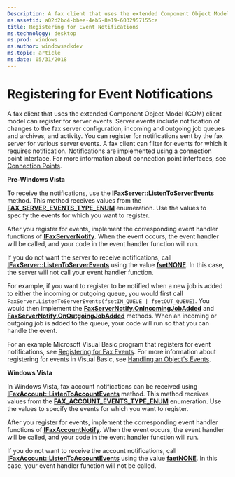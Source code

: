 ```yaml
---
Description: A fax client that uses the extended Component Object Model (COM) client model can register for server events.
ms.assetid: a02d2bc4-bbee-4eb5-8e19-6032957155ce
title: Registering for Event Notifications
ms.technology: desktop
ms.prod: windows
ms.author: windowssdkdev
ms.topic: article
ms.date: 05/31/2018
---
```


# Registering for Event Notifications

A fax client that uses the extended Component Object Model (COM) client model can register for server events. Server events include notification of changes to the fax server configuration, incoming and outgoing job queues and archives, and activity. You can register for notifications sent by the fax server for various server events. A fax client can filter for events for which it requires notification. Notifications are implemented using a connection point interface. For more information about connection point interfaces, see [Connection Points](http://msdn.microsoft.com/library/en-us/vccore/html/_core_Connection_Points.asp).

**Pre-Windows Vista**

To receive the notifications, use the [**IFaxServer::ListenToServerEvents**](/previous-versions/windows/desktop/api/FaxComex/) method. This method receives values from the [**FAX\_SERVER\_EVENTS\_TYPE\_ENUM**](/previous-versions/windows/desktop/api/FaxComex/ne-faxcomex-fax_server_events_type_enum) enumeration. Use the values to specify the events for which you want to register.

After you register for events, implement the corresponding event handler functions of [**IFaxServerNotify**](/previous-versions/windows/desktop/api/FaxComex/). When the event occurs, the event handler will be called, and your code in the event handler function will run.

If you do not want the server to receive notifications, call [**IFaxServer::ListenToServerEvents**](/previous-versions/windows/desktop/api/FaxComex/) using the value [****fsetNONE****](/previous-versions/windows/desktop/api/FaxComex/ne-faxcomex-fax_server_events_type_enum). In this case, the server will not call your event handler function.

For example, if you want to register to be notified when a new job is added to either the incoming or outgoing queue, you would first call `FaxServer.ListenToServerEvents(fsetIN_QUEUE | fsetOUT_QUEUE)`. You would then implement the [**FaxServerNotify.OnIncomingJobAdded**](/previous-versions/windows/desktop/api/FaxComex/) and [**FaxServerNotify.OnOutgoingJobAdded**](/previous-versions/windows/desktop/api/FaxComex/) methods. When an incoming or outgoing job is added to the queue, your code will run so that you can handle the event.

For an example Microsoft Visual Basic program that registers for event notifications, see [Registering for Fax Events](-mfax-registering-for-fax-events.md). For more information about registering for events in Visual Basic, see [Handling an Object's Events](http://msdn.microsoft.com/library/en-us/vbcn7/html/vbconHandlingObjectsEvents.asp).

**Windows Vista**

In Windows Vista, fax account notifications can be received using [**IFaxAccount::ListenToAccountEvents**](/previous-versions/windows/desktop/api/FaxComex/) method. This method receives values from the [**FAX\_ACCOUNT\_EVENTS\_TYPE\_ENUM**](/previous-versions/windows/desktop/api/FaxComex/ne-faxcomex-fax_account_events_type_enum) enumeration. Use the values to specify the events for which you want to register.

After you register for events, implement the corresponding event handler functions of [**IFaxAccountNotify**](/previous-versions/windows/desktop/api/FaxComex/). When the event occurs, the event handler will be called, and your code in the event handler function will run.

If you do not want to receive the account notifications, call [**IFaxAccount::ListenToAccountEvents**](/previous-versions/windows/desktop/api/FaxComex/) using the value [****faetNONE****](/previous-versions/windows/desktop/api/FaxComex/ne-faxcomex-fax_account_events_type_enum). In this case, your event handler function will not be called.

 

 



